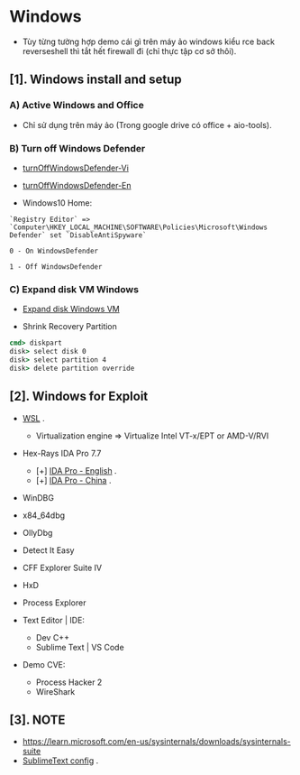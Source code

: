 # Windows

- Tùy từng tường hợp demo cái gì trên máy ảo windows kiểu rce back reverseshell thì tắt hết firewall đi (chỉ thực tập cơ sở thôi).

## [1]. Windows install and setup

### A) Active Windows and Office

- Chỉ sử dụng trên máy ảo (Trong google drive có office + aio-tools).


### B) Turn off Windows Defender

- [turnOffWindowsDefender-Vi](https://www.dienmayxanh.com/kinh-nghiem-hay/huong-dan-cach-tat-windows-defender-trong-win-10-c-1162982#:~:text=B%C6%B0%E1%BB%9Bc%201%3A%20Double%20click%20v%C3%A0o,Real%2Dtime%20protection%20sang%20OFF.)

- [turnOffWindowsDefender-En](https://www.maketecheasier.com/xbox-game-bar-windows/?scr=1)

- Windows10 Home: 

```
`Registry Editor` => `Computer\HKEY_LOCAL_MACHINE\SOFTWARE\Policies\Microsoft\Windows Defender` set `DisableAntiSpyware`

0 - On WindowsDefender

1 - Off WindowsDefender
```

### C) Expand disk VM Windows 

- [Expand disk Windows VM](https://www.youtube.com/watch?v=Y5aT8hE177I)

- Shrink Recovery Partition

```bat
cmd> diskpart
disk> select disk 0
disk> select partition 4
disk> delete partition override
```
## [2]. Windows for Exploit
- [WSL](https://bwgjoseph.com/how-to-manually-install-wsl2-on-a-windows-10-virtual-machine) .
  * Virtualization engine => Virtualize Intel VT-x/EPT or AMD-V/RVI

- Hex-Rays IDA Pro 7.7
  * [+] [IDA Pro - English](https://drive.google.com/file/d/1wf2XemQQwzpdSdQic63fZ0pC0829XcDE/view?usp=sharing) .
  * [+] [IDA Pro - China](https://drive.google.com/file/d/1qkMy9u1FVz9uFRa2qfBI7_694iJLe5ZW/view?usp=sharing) .

- WinDBG
- x84_64dbg
- OllyDbg
- Detect It Easy
- CFF Explorer Suite IV
- HxD
- Process Explorer
- Text Editor | IDE:
  * Dev C++
  * Sublime Text | VS Code
- Demo CVE:
  * Process Hacker 2
  * WireShark

## [3]. NOTE
  * https://learn.microsoft.com/en-us/sysinternals/downloads/sysinternals-suite
  * [SublimeText config](https://github.com/NigmaZ/Blogs/tree/main/Virtual-Machine/Note/Sublime%20config) .
